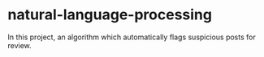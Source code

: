 # natural-language-processing
In this project, an algorithm which automatically flags suspicious posts for review. 
